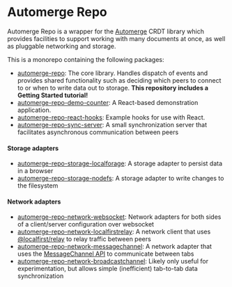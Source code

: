 # Automerge Repo

Automerge Repo is a wrapper for the [Automerge](https://github.com/automerge/automerge) CRDT library
which provides facilities to support working with many documents at once, as well as pluggable
networking and storage.

This is a monorepo containing the following packages:

- [automerge-repo](/packages/automerge-repo/): The core library. Handles dispatch of events and
  provides shared functionality such as deciding which peers to connect to or when to write data out
  to storage. **This repository includes a Getting Started tutorial!**
- [automerge-repo-demo-counter](/packages/automerge-repo-demo-counter/): A React-based demonstration
  application.
- [automerge-repo-react-hooks](/packages/automerge-repo-react-hooks/): Example hooks for use with
  React.
- [automerge-repo-sync-server](/packages/automerge-repo-sync-server/): A small synchronization
  server that facilitates asynchronous communication between peers

#### Storage adapters

- [automerge-repo-storage-localforage](/packages/automerge-repo-storage-localforage/): A storage
  adapter to persist data in a browser
- [automerge-repo-storage-nodefs](/packages/automerge-repo-storage-nodefs/): A storage adapter to
  write changes to the filesystem

#### Network adapters

- [automerge-repo-network-websocket](/packages/automerge-repo-network-websocket/): Network adapters
  for both sides of a client/server configuration over websocket
- [automerge-repo-network-localfirstrelay](/packages/automerge-repo-network-localfirstrelay/): A
  network client that uses [@localfirst/relay](https://github.com/local-first-web/relay) to relay
  traffic between peers
- [automerge-repo-network-messagechannel](/packages/automerge-repo-network-messagechannel/): A
  network adapter that uses the [MessageChannel
  API](https://developer.mozilla.org/en-US/docs/Web/API/MessageChannel) to communicate between tabs
- [automerge-repo-network-broadcastchannel](/packages/automerge-repo-network-broadcastchannel/):
  Likely only useful for experimentation, but allows simple (inefficient) tab-to-tab data
  synchronization
